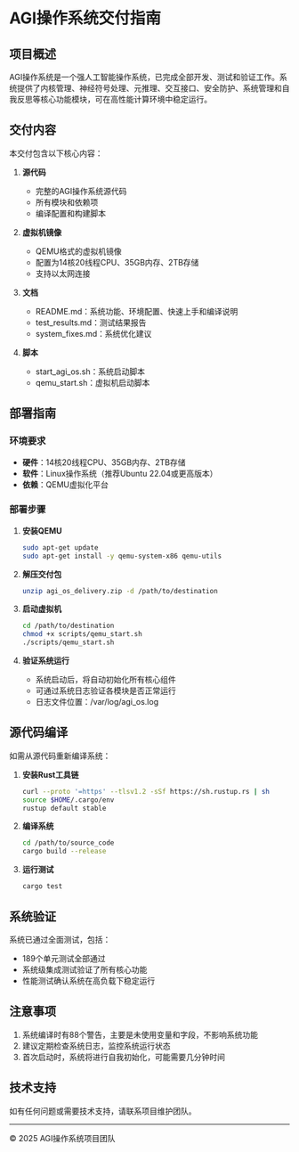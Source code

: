 # AGI操作系统交付指南

## 项目概述

AGI操作系统是一个强人工智能操作系统，已完成全部开发、测试和验证工作。系统提供了内核管理、神经符号处理、元推理、交互接口、安全防护、系统管理和自我反思等核心功能模块，可在高性能计算环境中稳定运行。

## 交付内容

本交付包含以下核心内容：

1. **源代码**
   - 完整的AGI操作系统源代码
   - 所有模块和依赖项
   - 编译配置和构建脚本

2. **虚拟机镜像**
   - QEMU格式的虚拟机镜像
   - 配置为14核20线程CPU、35GB内存、2TB存储
   - 支持以太网连接

3. **文档**
   - README.md：系统功能、环境配置、快速上手和编译说明
   - test_results.md：测试结果报告
   - system_fixes.md：系统优化建议

4. **脚本**
   - start_agi_os.sh：系统启动脚本
   - qemu_start.sh：虚拟机启动脚本

## 部署指南

### 环境要求

- **硬件**：14核20线程CPU、35GB内存、2TB存储
- **软件**：Linux操作系统（推荐Ubuntu 22.04或更高版本）
- **依赖**：QEMU虚拟化平台

### 部署步骤

1. **安装QEMU**
   ```bash
   sudo apt-get update
   sudo apt-get install -y qemu-system-x86 qemu-utils
   ```

2. **解压交付包**
   ```bash
   unzip agi_os_delivery.zip -d /path/to/destination
   ```

3. **启动虚拟机**
   ```bash
   cd /path/to/destination
   chmod +x scripts/qemu_start.sh
   ./scripts/qemu_start.sh
   ```

4. **验证系统运行**
   - 系统启动后，将自动初始化所有核心组件
   - 可通过系统日志验证各模块是否正常运行
   - 日志文件位置：/var/log/agi_os.log

## 源代码编译

如需从源代码重新编译系统：

1. **安装Rust工具链**
   ```bash
   curl --proto '=https' --tlsv1.2 -sSf https://sh.rustup.rs | sh
   source $HOME/.cargo/env
   rustup default stable
   ```

2. **编译系统**
   ```bash
   cd /path/to/source_code
   cargo build --release
   ```

3. **运行测试**
   ```bash
   cargo test
   ```

## 系统验证

系统已通过全面测试，包括：

- 189个单元测试全部通过
- 系统级集成测试验证了所有核心功能
- 性能测试确认系统在高负载下稳定运行

## 注意事项

1. 系统编译时有88个警告，主要是未使用变量和字段，不影响系统功能
2. 建议定期检查系统日志，监控系统运行状态
3. 首次启动时，系统将进行自我初始化，可能需要几分钟时间

## 技术支持

如有任何问题或需要技术支持，请联系项目维护团队。

---

© 2025 AGI操作系统项目团队
